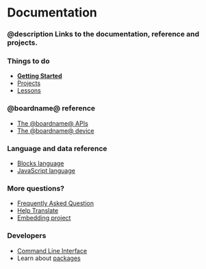 # Documentation

### @description Links to the documentation, reference and projects.

### Things to do

* **[Getting Started](/getting-started)**
* [Projects](/projects)
* [Lessons](/lessons)

### @boardname@ reference

* [The @boardname@ APIs](/reference)
* [The @boardname@ device](/device)

### Language and data reference

* [Blocks language](/blocks)
* [JavaScript language](/javascript)

### More questions?

* [Frequently Asked Question](/faq)
* [Help Translate](/translate)
* [Embedding project](/share)

### Developers

* [Command Line Interface](/cli)
* Learn about [packages](/packages)


